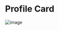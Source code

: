 # Profile Card

![image](https://user-images.githubusercontent.com/99292588/159551281-21f810fa-d912-4944-a29d-57e2949a4b8c.png)
